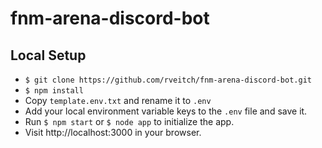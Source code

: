 # fnm-arena-discord-bot

## Local Setup
- `$ git clone https://github.com/rveitch/fnm-arena-discord-bot.git`
- `$ npm install`
- Copy `template.env.txt` and rename it to `.env`
- Add your local environment variable keys to the `.env` file and save it.
- Run `$ npm start` or `$ node app` to initialize the app.
- Visit http://localhost:3000 in your browser.
